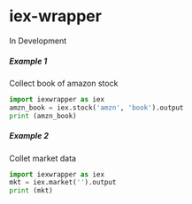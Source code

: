 # iex-wrapper
In Development


##### Example 1
Collect book of amazon stock
```python
import iexwrapper as iex
amzn_book = iex.stock('amzn', 'book').output
print (amzn_book)
```

##### Example 2
Collet market data
```python
import iexwrapper as iex
mkt = iex.market('').output
print (mkt)
```